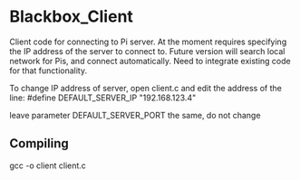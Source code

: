# Blackbox_Client
Client code for connecting to Pi server. At the moment requires specifying the IP address of the server to connect to. Future version will search local network for Pis, and connect automatically. Need to integrate existing code for that functionality.

To change IP address of server, open client.c and edit the address of the line:
#define DEFAULT_SERVER_IP             "192.168.123.4"

leave parameter DEFAULT_SERVER_PORT the same, do not change

## Compiling
gcc -o client client.c
